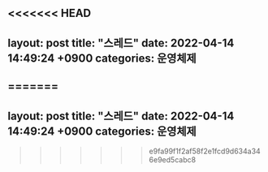 <<<<<<< HEAD
---
layout: post
title:  "스레드"
date:   2022-04-14 14:49:24 +0900
categories: 운영체제
---
=======
---
layout: post
title:  "스레드"
date:   2022-04-14 14:49:24 +0900
categories: 운영체제
---
>>>>>>> e9fa99f1f2af58f2e1fcd9d634a346e9ed5cabc8
